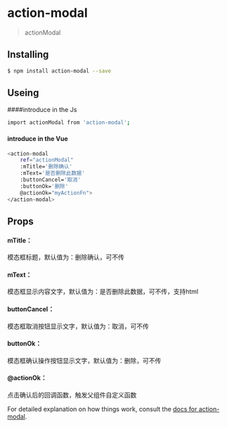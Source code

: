# action-modal

> actionModal

## Installing

```bash
$ npm install action-modal --save
```

## Useing
####introduce in the Js

```bash
import actionModal from 'action-modal';
```

#### introduce in the Vue

```bash
<action-modal 
    ref="actionModal"
    :mTitle='删除确认'
    :mText='是否删除此数据'
    :buttonCancel='取消'
    :buttonOk='删除'
    @actionOk="myActionFn">
</action-modal>
```

## Props

#### mTitle：

模态框标题，默认值为：删除确认，可不传

#### mText：

模态框显示内容文字，默认值为：是否删除此数据，可不传，支持html

#### buttonCancel：

模态框取消按钮显示文字，默认值为：取消，可不传

#### buttonOk：

模态框确认操作按钮显示文字，默认值为：删除，可不传

#### @actionOk：

点击确认后的回调函数，触发父组件自定义函数

For detailed explanation on how things work, consult the [docs for action-modal](https://github.com/Naruto0623/action-modal).
